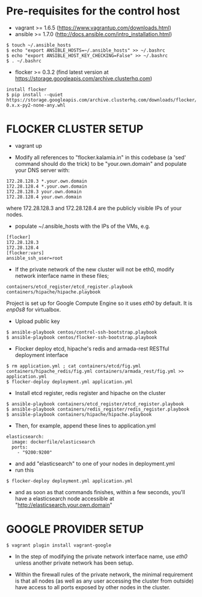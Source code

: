 Pre-requisites for the control host
=====

* vagrant >= 1.6.5 (https://www.vagrantup.com/downloads.html)
* ansible >= 1.7.0 (http://docs.ansible.com/intro_installation.html)
```
$ touch ~/.ansible_hosts
$ echo "export ANSIBLE_HOSTS=~/.ansible_hosts" >> ~/.bashrc
$ echo "export ANSIBLE_HOST_KEY_CHECKING=False" >> ~/.bashrc
$ . ~/.bashrc
```
* flocker >= 0.3.2 (find latest version at https://storage.googleapis.com/archive.clusterhq.com)
```
install flocker
$ pip install --quiet https://storage.googleapis.com/archive.clusterhq.com/downloads/flocker/Flocker-0.x.x-py2-none-any.whl
```

FLOCKER CLUSTER SETUP
=====

* vagrant up

* Modify all references to "flocker.kalamia.in" in this codebase (a 'sed' command should do the trick) to be "your.own.domain" and populate your DNS server with:
```
172.28.128.3 *.your.own.domain
172.28.128.4 *.your.own.domain
172.28.128.3 your.own.domain
172.28.128.4 your.own.domain
```
where 172.28.128.3 and 172.28.128.4 are the publicly visible IPs of your nodes.

* populate ~/.ansible_hosts with the IPs of the VMs, e.g.
```
[flocker]
172.28.128.3
172.28.128.4
[flocker:vars]
ansible_ssh_user=root
```
* If the private network of the new cluster will not be eth0, modify network interface name in these files;
```
containers/etcd_register/etcd_register.playbook
containers/hipache/hipache.playbook
```
Project is set up for Google Compute Engine so it uses *eth0* by default. It is *enp0s8* for virtualbox.
* Upload public key
```
$ ansible-playbook centos/control-ssh-bootstrap.playbook
$ ansible-playbook centos/flocker-ssh-bootstrap.playbook
```
* Flocker deploy etcd, hipache's redis and armada-rest RESTful deployment interface
```
$ rm application.yml ; cat containers/etcd/fig.yml containers/hipache_redis/fig.yml containers/armada_rest/fig.yml >> application.yml
$ flocker-deploy deployment.yml application.yml
```
* Install etcd register, redis register and hipache on the cluster
```
$ ansible-playbook containers/etcd_register/etcd_register.playbook
$ ansible-playbook containers/redis_register/redis_register.playbook
$ ansible-playbook containers/hipache/hipache.playbook
```

* Then, for example, append these lines to application.yml
```
elasticsearch:
  image: dockerfile/elasticsearch
  ports:
    - "9200:9200"
```
* and add "elasticsearch" to one of your nodes in deployment.yml
* run this
```
$ flocker-deploy deployment.yml application.yml
```
* and as soon as that commands finishes, within a few seconds, you'll have a elasticsearch node accessible at "http://elasticsearch.your.own.domain"

GOOGLE PROVIDER SETUP
=====

```
$ vagrant plugin install vagrant-google
```

* In the step of modifying the private network interface name, use *eth0* unless another private network has been setup.

* Within the firewall rules of the private network, the minimal requirement is that all nodes (as well as any user accessing the cluster from outside) have access to all ports exposed by other nodes in the cluster.


